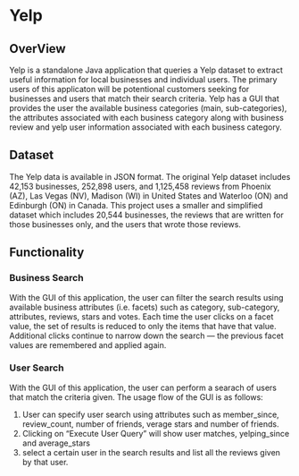# Yelp
## OverView
Yelp is a standalone Java application that queries a Yelp dataset to extract useful information for local businesses and individual users. The primary users of this applicaton will be potentional customers seeking for businesses and users that match their search criteria. Yelp has a GUI that provides the user the available business categories (main, sub-categories), the attributes associated with each business category along with business review and yelp user information associated with each business category. 

## Dataset
The Yelp data is available in JSON format. The original Yelp dataset includes 42,153 businesses, 252,898 users, and 1,125,458 reviews from Phoenix (AZ), Las Vegas (NV), Madison (WI) in United States and Waterloo (ON) and Edinburgh (ON) in Canada. This project uses a smaller and simplified dataset which includes 20,544 businesses, the reviews that are written for those businesses only, and the users that wrote those reviews.
## Functionality
### Business Search
With the GUI of this application, the user can filter the search results using available business attributes (i.e. facets) such as category, sub-category, attributes, reviews, stars and votes. Each time the user clicks on a facet value, the set of results is reduced to only the items that have that value. Additional clicks continue to narrow down the search — the previous facet values are remembered and applied again.
### User Search
With the GUI of this application, the user can perform a searach of users that match the criteria given. 
The usage flow of the GUI is as follows:
  1. User can specify user search using attributes such as member_since, review_count, number of friends, verage stars and number of friends.
  2. Clicking on “Execute User Query” will show user matches, yelping_since and average_stars
  3. select a certain user in the search results and list all the reviews given by that user.
